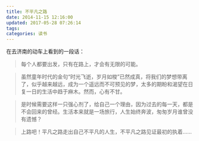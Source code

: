 ```yaml
---
title: 不平凡之路
date: 2014-11-15 12:16:00
updated: 2017-05-28 07:26:14
tags:
categories: 读书
---
```


在去济南的动车上看到的一段话：

> 每个人都要出发，只有在路上，才会有无限的可能。

> 虽然童年时代的金句“时光飞逝，岁月如梭”已然成真，将我们的梦想带离了，似乎越来越远，成为一个遥远而不可预见的梦，太多的期盼和渴望在日复一日的生活中趋于麻木。然而，心有不甘。

> 是时候需要这样一只强心剂了，给自己一个理由，因为过去的每一天，都是不会回来的曾经。生活本来就是一场旅行，人生始终奔波，匆匆岁月谁曾没有遗憾？

> 上路吧！平凡之路走出自己不平凡的人生，不平凡之路见证最初的执着……
